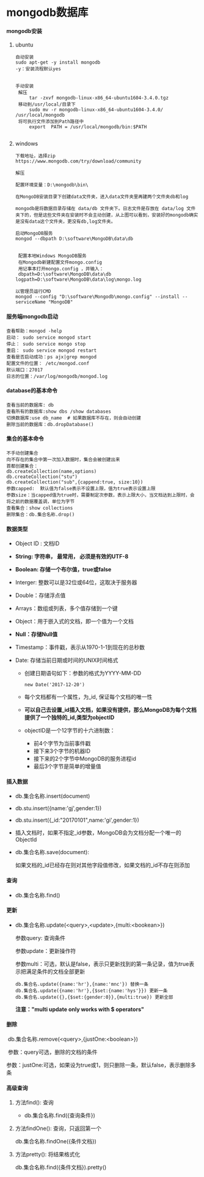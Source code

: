 # mongodb数据库

#### mongodb安装

1. ubuntu

   ```
   自动安装
   sudo apt-get -y install mongodb
   -y：安装流程默认yes
   
   
   手动安装
   	解压
   		tar -zxvf mongodb-linux-x86_64-ubuntu1604-3.4.0.tgz
   	移动到/usr/local/目录下
   		sudo mv -r mongodb-linux-x86_64-ubuntu1604-3.4.0/   /usr/local/mongodb
   	将可执行文件添加到Path路径中
       	export  PATH = /usr/local/mongodb/bin:$PATH
   	
   ```

2. windows

   ```
   下载地址，选择zip
   https://www.mongodb.com/try/download/community
   
   解压
   
   配置环境变量：D:\mongodb\bin\
   
   在MongoDB安装目录下创建data文件夹，进入data文件夹里再建两个文件夹db和log
   
   mongodb是将数据目录存储在 data/db 文件夹下。日志文件是存放在 data/log 文件夹下的，但是这些文件夹在安装时不会主动创建，从上图可以看到，安装好的mongodb确实是没有data这个文件夹，更没有db,log文件夹。
   
   启动MongoDB服务
   mongod --dbpath D:\software\MongoDB\data\db
   
   
    配置本地Windows MongoDB服务
    在Mongodb新建配置文件mongo.config
    用记事本打开mongo.config ，并输入：
    dbpath=D:\software\MongoDB\data\db
   logpath=D:\software\MongoDB\data\log\mongo.log
   
   以管理员运行CMD
   mongod --config "D:\software\Mongodb\mongo.config" --install --serviceName "MongoDB"
   ```

#### 服务端mongodb启动

```
查看帮助：mongod -help
启动： sudo service mongod start
停止： sudo service mongo stop
重启： sudo service mongod restart
查看是否启动成功：ps ajx|grep mongod
配置文件的位置： /etc/mongod.conf
默认端口：27017
日志的位置：/var/log/mongodb/mongod.log
```

#### database的基本命令

```
查看当前的数据库: db
查看所有的数据库:show dbs /show databases
切换数据库:use db_name  # 如果数据库不存在，则会自动创建
删除当前的数据库：db.dropDatabase()
```

#### 集合的基本命令

```
不手动创建集合
向不存在的集合中第一次加入数据时，集合会被创建出来
首都创建集合：
db.createCollection(name,options)
db.createCollection("stu")
db.createCollection("sub",{cappend:true, size:10})
参数capped:  默认值为false表示不设置上限，值为true表示设置上限
参数size：当capped值为true时，需要制定次参数，表示上限大小，当文档达到上限时，会将之前的数据覆盖调，单位为字节
查看集合：show collections
删除集合：db.集合名称.drop()

```

#### 数据类型

- Object ID : 文档ID

- **String: 字符串， 最常用， 必须是有效的UTF-8**

- **Boolean: 存储一个布尔值，true或false**

- Interger: 整数可以是32位或64位，这取决于服务器

- Double：存储浮点值

- Arrays：数组或列表，多个值存储到一个键

- Object：用于嵌入式的文档，即一个值为一个文档

- **Null：存储Null值**

- Timestamp：事件戳，表示从1970-1-1到现在的总秒数

- Date: 存储当前日期或时间的UNIX时间格式

  - 创建日期语句如下：参数的格式为YYYY-MM-DD

    ```
    new Date('2017-12-20')
    ```

    

  - 每个文档都有一个属性，为_id, 保证每个文档的唯一性

  - **可以自己去设置_id插入文档，如果没有提供，那么MongoDB为每个文档提供了一个独特的\_id,类型为objectID**

    

  - objectID是一个12字节的十六进制数：

    - 前4个字节为当前事件戳
    - 接下来3个字节的机器ID 
    - 接下来的2个字节中MongoDB的服务进程id
    - 最后3个字节是简单的增量值

    

#### 插入数据

- db.集合名称.insert(document)

- db.stu.insert({name:'gj',gender:1})

- db.stu.insert({_id:"20170101",name:'gi',gender:1})

- 插入文档时，如果不指定_id参数，MongoDB会为文档分配一个唯一的ObjectId

- db.集合名称.save(document):

  如果文档的_id已经存在则对其他字段值修改，如果文档的\_id不存在则添加

#### 查询

- db.集合名称.find()

  

#### 更新

- db.集合名称.update(\<query>,\<update>,{multi:\<bookean>})

  参数query: 查询条件

  参数update：更新操作符

  参数multi：可选，默认是false，表示只更新找到的第一条记录，值为true表示把满足条件的文档全部更新

  ```
  db.集合名.update({name:'hr'},{name:'mnc'}) 替换一条
  db.集合名.update({name:'hr'},{$set:{name:'hys'}}) 更新一条
  db.集合名.update({},{$set:{gender:0}},{multi:true}) 更新全部
  ```

  **注意："multi update only works with $ operators"**



#### 删除

​	db.集合名称.remove(\<query>,{justOne:\<boolean>})

​	参数：query可选，删除的文档的条件

​	参数：justOne:可选，如果设为true或1，则只删除一条，默认false，表示删除多条



#### 高级查询

1. 方法find(): 查询

   - db.集合名称.find({查询条件})

2. 方法findOne(): 查询，只返回第一个

   db.集合名称.findOne({条件文档})

3. 方法pretty(): 将结果格式化

   db.集合名称.find({条件文档}).pretty()